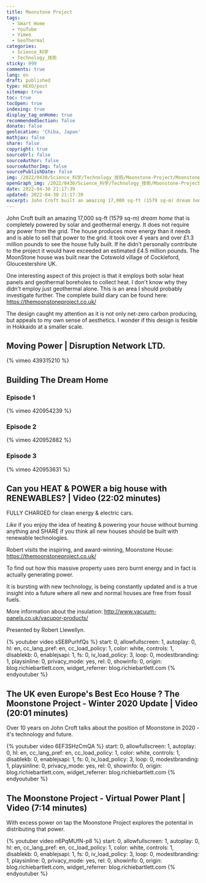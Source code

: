 ```yaml
---
title: Moonstone Project
tags:
  - Smart Home
  - YouTube
  - Vimeo
  - GeoThermal
categories:
  - Science_科学
  - Technology_技術
sticky: 999
comments: true
lang: en
draft: published
type: HEXO/post
sitemap: true
toc: true
tocOpen: true
indexing: true
display_tag_onHome: true
recommendedSection: false
donate: false
geolocation: 'Chiba, Japan'
mathjax: false
share: false
copyright: true
sourceUrl: false
sourceAuthor: false
sourceAuthorImg: false
sourcePublishDate: false
img: /2022/0430/Science_科学/Technology_技術/Moonstone-Project/Moonstone-07-1920x1080.jpeg
openGraph_img: /2022/0430/Science_科学/Technology_技術/Moonstone-Project/Moonstone-07-1920x1080.jpeg
date: 2022-04-30 21:17:39
updated: 2022-04-30 21:17:39
excerpt: John Croft built an amazing 17,000 sq-ft (1579 sq-m) dream home that is completely powered by solar and geothermal energy.
---
```

John Croft built an amazing 17,000 sq-ft (1579 sq-m) *dream home* that is completely powered by solar and geothermal energy. It does not require any power from the grid. The house produces more energy than it needs and is able to sell that power to the grid. It took over 4 years and over &#163;1.3 million pounds to see the house fully built. If he didn't personally contribute to the project it would have exceeded an estimated &#163;4.5 million pounds. The MoonStone house was built near the Cotswold village of Cockleford, Gloucestershire UK.

One interesting aspect of this project is that it employs both solar heat panels and geothermal boreholes to collect heat. I don't know why they didn't employ just geothermal alone. This is an area I should probably investigate further. The complete build diary can be found here: https://themoonstoneproject.co.uk/

The design caught my attention as it is not only net-zero carbon producing, but appeals to my own sense of aesthetics. I wonder if this design is fesible in Hokkaido at a smaller scale. 


## Moving Power | Disruption Network LTD.
{% vimeo 439315210 %}


## Building The Dream Home
### Episode 1
{% vimeo 420954239 %}

### Episode 2
{% vimeo 420952882 %}

### Episode 3
{% vimeo 420953631 %}




## Can you HEAT & POWER a big house with RENEWABLES? | Video (22:02 minutes)
 FULLY CHARGED for clean energy & electric cars.

 *Like* if you enjoy the idea of heating & powering your house without burning anything and SHARE if you think all new houses should be built with renewable technologies. 

 Robert visits the inspiring, and award-winning, Moonstone House:
 https://themoonstoneproject.co.uk/

 To find out how this massive property uses zero burnt energy and in fact is actually generating power.

 It is bursting with new technology, is being constantly updated and is a true insight into a future where all new and normal houses are free from fossil fuels. 

 More information about the insulation: http://www.vacuum-panels.co.uk/vacupor-products/

 Presented by Robert Llewellyn.


{% youtuber video sSE8PurhfQs %} 
  start: 0,
  allowfullscreen: 1,
  autoplay: 0,
  hl: en,
  cc_lang_pref: en,
  cc_load_policy: 1,
  color: white,
  controls: 1,
  disablekb: 0,
  enablejsapi: 1,
  fs: 0,
  iv_load_policy: 3,
  loop: 0,
  modestbranding: 1,
  playsinline: 0,
  privacy_mode: yes,
  rel: 0,
  showinfo: 0,
  origin: blog.richiebartlett.com,
  widget_referrer: blog.richiebartlett.com
{% endyoutuber %}



## The UK even Europe's Best Eco House ? The Moonstone Project - Winter 2020 Update | Video (20:01 minutes)
 Over 10 years on John Croft talks about the position of Moonstone in 2020 - it's technology and future.

{% youtuber video 6EF3SHzCmQA %} 
  start: 0,
  allowfullscreen: 1,
  autoplay: 0,
  hl: en,
  cc_lang_pref: en,
  cc_load_policy: 1,
  color: white,
  controls: 1,
  disablekb: 0,
  enablejsapi: 1,
  fs: 0,
  iv_load_policy: 3,
  loop: 0,
  modestbranding: 1,
  playsinline: 0,
  privacy_mode: yes,
  rel: 0,
  showinfo: 0,
  origin: blog.richiebartlett.com,
  widget_referrer: blog.richiebartlett.com
{% endyoutuber %}



## The Moonstone Project - Virtual Power Plant | Video (7:14 minutes)
 With excess power on tap the Moonstone Project explores the potential in distributing that power.

{% youtuber video n6PqMUfN-p8 %} 
  start: 0,
  allowfullscreen: 1,
  autoplay: 0,
  hl: en,
  cc_lang_pref: en,
  cc_load_policy: 1,
  color: white,
  controls: 1,
  disablekb: 0,
  enablejsapi: 1,
  fs: 0,
  iv_load_policy: 3,
  loop: 0,
  modestbranding: 1,
  playsinline: 0,
  privacy_mode: yes,
  rel: 0,
  showinfo: 0,
  origin: blog.richiebartlett.com,
  widget_referrer: blog.richiebartlett.com
{% endyoutuber %}
